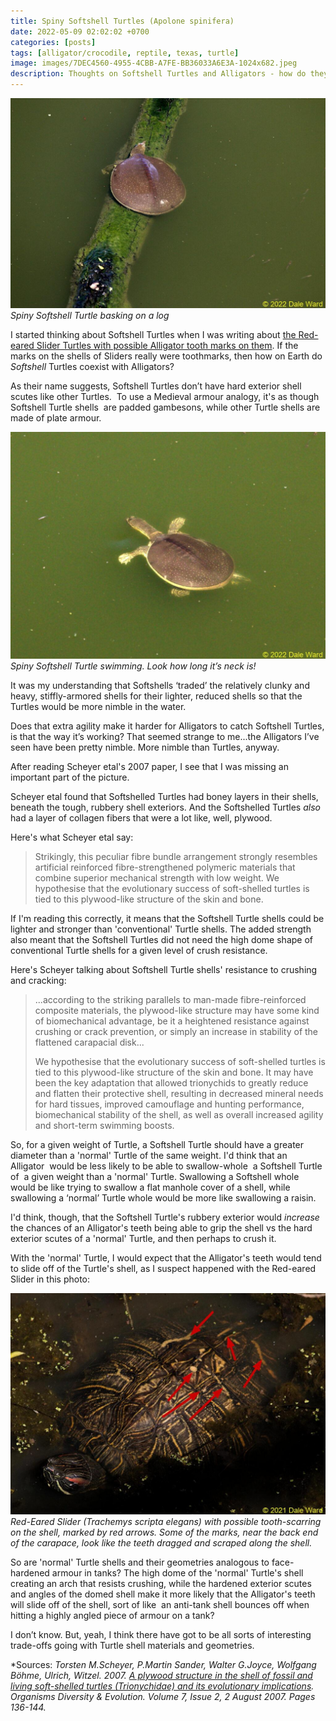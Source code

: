 ```yaml
---
title: Spiny Softshell Turtles (Apolone spinifera)
date: 2022-05-09 02:02:02 +0700
categories: [posts]
tags: [alligator/crocodile, reptile, texas, turtle]
image: images/7DEC4560-4955-4CBB-A7FE-BB36033A6E3A-1024x682.jpeg
description: Thoughts on Softshell Turtles and Alligators - how do they coexist?
---
```


![picture](images/7DEC4560-4955-4CBB-A7FE-BB36033A6E3A-1024x682.jpeg)
*Spiny Softshell Turtle basking on a log*

I started thinking about Softshell Turtles when I was writing about [the Red-eared Slider Turtles with possible Alligator tooth marks on them](/blog/2022/04/30/Alligators-and-Turtles-in-Southeastern-Texas). If the marks on the shells of Sliders really were toothmarks, then how on Earth do _Softshell_ Turtles coexist with Alligators?

As their name suggests, Softshell Turtles don’t have hard exterior shell scutes like other Turtles.  To use a Medieval armour analogy, it's as though Softshell Turtle shells  are padded gambesons, while other Turtle shells are made of plate armour.

![picture](images/71837D58-86C2-4A61-8B0B-65E70A36CFAC-1024x738.jpeg)
*Spiny Softshell Turtle swimming. Look how long it’s neck is!*

It was my understanding that Softshells ‘traded’ the relatively clunky and heavy, stiffly-armored shells for their lighter, reduced shells so that the Turtles would be more nimble in the water.

Does that extra agility make it harder for Alligators to catch Softshell Turtles, is that the way it’s working? That seemed strange to me...the Alligators I’ve seen have been pretty nimble. More nimble than Turtles, anyway.

After reading Scheyer etal's 2007 paper, I see that I was missing an important part of the picture.

Scheyer etal found that Softshelled Turtles had boney layers in their shells, beneath the tough, rubbery shell exteriors. And the Softshelled Turtles _also_ had a layer of collagen fibers that were a lot like, well, plywood.

Here's what Scheyer etal say:

> Strikingly, this peculiar fibre bundle arrangement strongly resembles artificial reinforced fibre-strengthened polymeric materials that combine superior mechanical strength with low weight. We hypothesise that the evolutionary success of soft-shelled turtles is tied to this plywood-like structure of the skin and bone.

If I'm reading this correctly, it means that the Softshell Turtle shells could be lighter and stronger than 'conventional' Turtle shells. The added strength also meant that the Softshell Turtles did not need the high dome shape of conventional Turtle shells for a given level of crush resistance.

Here's Scheyer talking about Softshell Turtle shells' resistance to crushing and cracking:

> ...according to the striking parallels to man-made fibre-reinforced composite materials, the plywood-like structure may have some kind of biomechanical advantage, be it a heightened resistance against crushing or crack prevention, or simply an increase in stability of the flattened carapacial disk...
> 
> We hypothesise that the evolutionary success of soft-shelled turtles is tied to this plywood-like structure of the skin and bone. It may have been the key adaptation that allowed trionychids to greatly reduce and flatten their protective shell, resulting in decreased mineral needs for hard tissues, improved camouflage and hunting performance, biomechanical stability of the shell, as well as overall increased agility and short-term swimming boosts. 

So, for a given weight of Turtle, a Softshell Turtle should have a greater diameter than a 'normal' Turtle of the same weight. I'd think that an Alligator  would be less likely to be able to swallow-whole  a Softshell Turtle  of  a given weight than a 'normal' Turtle. Swallowing a Softshell whole would be like trying to swallow a flat manhole cover of a shell, while swallowing a ‘normal’ Turtle whole would be more like swallowing a raisin.

I'd think, though, that the Softshell Turtle's rubbery exterior would _increase_ the chances of an Alligator's teeth being able to grip the shell vs the hard exterior scutes of a 'normal' Turtle, and then perhaps to crush it.

With the 'normal' Turtle, I would expect that the Alligator's teeth would tend to slide off of the Turtle's shell, as I suspect happened with the Red-eared Slider in this photo:

![picture](images/IMG_5458-arrow-1024x719.jpg)
*Red-Eared Slider (Trachemys scripta elegans) with possible tooth-scarring on the shell, marked by red arrows. Some of the marks, near the back end of the carapace, look like the teeth dragged and scraped along the shell.*

So are 'normal' Turtle shells and their geometries analogous to face-hardened armour in tanks? The high dome of the 'normal' Turtle's shell creating an arch that resists crushing, while the hardened exterior scutes and angles of the domed shell make it more likely that the Alligator's teeth will slide off of the shell, sort of like  an anti-tank shell bounces off when hitting a highly angled piece of armour on a tank?

I don’t know. But, yeah, I think there have got to be all sorts of interesting trade-offs going with Turtle shell materials and geometries.

*Sources:
*Torsten M.Scheyer, P.Martin Sander, Walter G.Joyce, Wolfgang Böhme, Ulrich, Witzel. 2007. [A plywood structure in the shell of fossil and living soft-shelled turtles (Trionychidae) and its evolutionary implications](https://www.sciencedirect.com/science/article/pii/S1439609207000050). Organisms Diversity & Evolution. Volume 7, Issue 2, 2 August 2007. Pages 136-144.*
